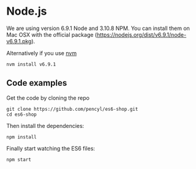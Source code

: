 # Node.js

We are using version 6.9.1 Node and 3.10.8 NPM. You can install them on Mac OSX with the official package (https://nodejs.org/dist/v6.9.1/node-v6.9.1.pkg).

Alternatively if you use [nvm](https://github.com/creationix/nvm, "Node Version Manager")

`nvm install v6.9.1`


## Code examples

Get the code by cloning the repo

```unix
git clone https://github.com/pencyl/es6-shop.git
cd es6-shop
```

Then install the dependencies:

```unix
npm install
```

Finally start watching the ES6 files:

```unix
npm start
```
